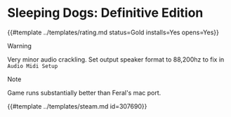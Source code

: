 # Sleeping Dogs: Definitive Edition
<!-- script:Aliases [
    "Sleeping Dogs Definitive Edition"
] -->

{{#template ../templates/rating.md status=Gold installs=Yes opens=Yes}}

> [!WARNING]
> Very minor audio crackling. Set output speaker format to 88,200hz to fix in `Audio Midi Setup`

> [!NOTE]
> Game runs substantially better than Feral's mac port.

{{#template ../templates/steam.md id=307690}}
